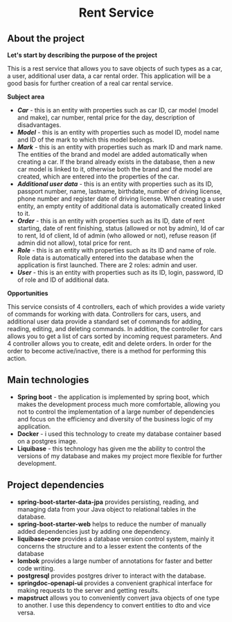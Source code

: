 <h1 align="center">Rent Service</h1>

## About the project

**Let's start by describing the purpose of the project**

This is a rest service that allows you to save objects of such types as a car, a user, additional user data, a car rental order. This application will be a good basis for further creation of a real car rental service.

**Subject area**

- ***Car*** - this is an entity with properties such as car ID, car model (model and make), car number, rental price for the day, description of disadvantages.
- ***Model*** - this is an entity with properties such as model ID, model name and ID of the mark to which this model belongs.
- ***Mark*** - this is an entity with properties such as mark ID and mark name. The entities of the brand and model are added automatically when creating a car. If the brand already exists in the database, then a new car model is linked to it, otherwise both the brand and the model are created, which are entered into the properties of the car.
- ***Additional user data*** - this is an entity with properties such as its ID, passport number, name, lastname, birthdate, number of driving license, phone number and register date of driving license. When creating a user entity, an empty entity of additional data is automatically created linked to it.
- ***Order*** - this is an entity with properties such as its ID, date of rent starting, date of rent finishing, status (allowed or not by admin), Id of car to rent, Id of client, Id of admin (who allowed or not), refuse reason (if admin did not allow), total price for rent.
- ***Role*** - this is an entity with properties such as its ID and name of role. Role data is automatically entered into the database when the application is first launched. There are 2 roles: admin and user.
- ***User*** - this is an entity with properties such as its ID, login, password, ID of role and ID of additional data.
 
**Opportunities** 

This service consists of 4 controllers, each of which provides a wide variety of commands for working with data. Controllers for cars, users, and additional user data provide a standard set of commands for adding, reading, editing, and deleting commands. In addition, the controller for cars allows you to get a list of cars sorted by incoming request parameters. And 4 controller allows you to create, edit and delete orders. In order for the order to become active/inactive, there is a method for performing this action.

## Main technologies

- **Spring boot** - the application is implemented by spring boot, which makes the development process much more comfortable, allowing you not to control the implementation of a large number of dependencies and focus on the efficiency and diversity of the business logic of my application.
- **Docker** - i used this technology to create my database container based on a postgres image.
- **Liquibase** - this technology has given me the ability to control the versions of my database and makes my project more flexible for further development.

## Project dependencies

- **spring-boot-starter-data-jpa** provides persisting, reading, and managing data from your Java object to relational tables in the database.
- **spring-boot-starter-web** helps to reduce the number of manually added dependencies just by adding one dependency.
- **liquibase-core** provides a database version control system, mainly it concerns the structure and to a lesser extent the contents of the database
- **lombok** provides a large number of annotations for faster and better code writing.
- **postgresql** provides postgres driver to interact with the database.
- **springdoc-openapi-ui** provides a convenient graphical interface for making requests to the server and getting results.
- **mapstruct** allows you to conveniently convert java objects of one type to another. I use this dependency to convert entities to dto and vice versa.
